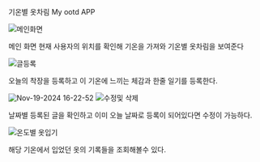 기온별 옷차림 My ootd APP

![메인화면](https://github.com/user-attachments/assets/c7367091-746f-4217-b280-81dd4f354f1a)

메인 화면
현재 사용자의 위치를 확인해 기온을 가져와 기온별 옷차림을 보여준다


![글등록](https://github.com/user-attachments/assets/ff6ede23-17c2-45a8-8b22-f7ade3136324)

오늘의 착장을 등록하고
이 기온에 느끼는 체감과 한줄 일기를 등록한다.

![Nov-19-2024 16-22-52](https://github.com/user-attachments/assets/aae5fe74-226b-4f51-90f6-3e757df69033)
![수정및 삭제](https://github.com/user-attachments/assets/a1f78b23-7644-4c81-8ca3-bd67e17b63a2)

날짜별 등록된 글을 확인하고
이미 오늘 날짜로 등록이 되어있다면 수정이 가능하다.

![온도별 옷입기](https://github.com/user-attachments/assets/df7b996e-0d23-46a1-a0b2-343e8f057eec)

해당 기온에서 입었던 옷의 기록들을 조회해볼수 있다.





